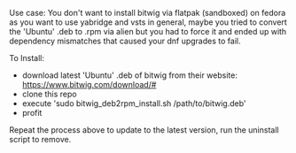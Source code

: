 Use case: You don't want to install bitwig via flatpak (sandboxed) on fedora as you want to use yabridge and vsts in general, maybe you tried to convert the 'Ubuntu' .deb to .rpm via alien but you had to force it and ended up with dependency mismatches that caused your dnf upgrades to fail.

To Install:

-  download latest 'Ubuntu' .deb of bitwig from their website: https://www.bitwig.com/download/#
-  clone this repo
-  execute 'sudo bitwig_deb2rpm_install.sh /path/to/bitwig.deb'
-  profit

Repeat the process above to update to the latest version, run the uninstall script to remove.
